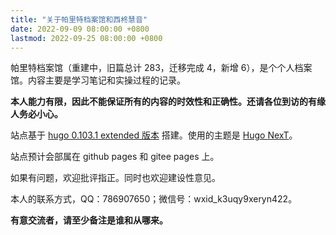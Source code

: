 ```yaml
---
title: "关于帕里特档案馆和西柊慧音"
date: 2022-09-09 08:00:00 +0800
lastmod: 2022-09-25 08:00:00 +0800
---
```


帕里特档案馆（重建中，旧篇总计 283，迁移完成 4，新增 6），是个个人档案馆。内容主要是学习笔记和实操过程的记录。

**本人能力有限，因此不能保证所有的内容的时效性和正确性。还请各位到访的有缘人务必小心。**

站点基于 [hugo 0.103.1 extended 版本](https://github.com/gohugoio/hugo/releases) 搭建。使用的主题是 [Hugo NexT](https://themes.gohugo.io/themes/hugo-theme-next)。

站点预计会部属在 github pages 和 gitee pages 上。

如果有问题，欢迎批评指正。同时也欢迎建设性意见。

本人的联系方式，QQ：786907650；微信号：wxid_k3uqy9xeryn422。

**有意交流者，请至少备注是谁和从哪来。**
